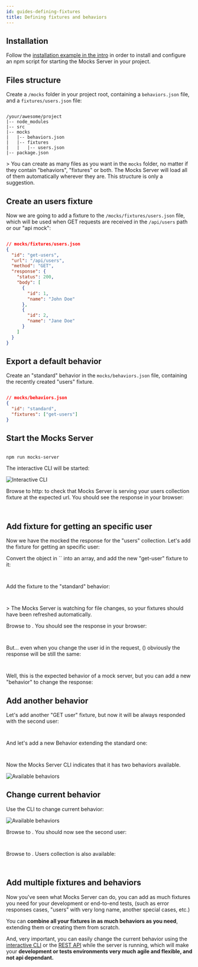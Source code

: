 ```yaml
---
id: guides-defining-fixtures
title: Defining fixtures and behaviors
---
```

## Installation

Follow the [installation example in the intro](get-started-intro.md#installation) in order to install and configure an npm script for starting the Mocks Server in your project.

## Files structure

Create a `/mocks` folder in your project root, containing a `behaviors.json` file, and a `fixtures/users.json` file:

```

/your/awesome/project
|-- node_modules
|-- src
|-- mocks
|   |-- behaviors.json
|   |-- fixtures
|   |   |-- users.json
|-- package.json

```

&gt; You can create as many files as you want in the `mocks` folder, no matter if they contain "behaviors", "fixtures" or both. The Mocks Server will load all of them automatically wherever they are. This structure is only a suggestion.

## Create an users fixture

Now we are going to add a fixture to the `/mocks/fixtures/users.json` file, which will be used when GET requests are received in the `/api/users` path or our "api mock":

```json

// mocks/fixtures/users.json
{
  "id": "get-users",
  "url": "/api/users",
  "method": "GET",
  "response": {
    "status": 200,
    "body": [
      {
        "id": 1,
        "name": "John Doe"
      },
      {
        "id": 2,
        "name": "Jane Doe"
      }
    ]
  }
}

```

## Export a default behavior

Create an "standard" behavior in the `mocks/behaviors.json` file, containing the recently created "users" fixture.

```json

// mocks/behaviors.json
{
  "id": "standard",
  "fixtures": ["get-users"]
}

```

## Start the Mocks Server

```bash

npm run mocks-server

```

The interactive CLI will be started:

![Interactive CLI](/img/tutorials-static-01.png)

Browse to http: to check that Mocks Server is serving your users collection fixture at the expected url. You should see the response in your browser:

```json



```

## Add fixture for getting an specific user

Now we have the mocked the response for the "users" collection. Let's add the fixture for getting an specific user:

Convert the object in `` into an array, and add the new "get-user" fixture to it:

```json



```

Add the fixture to the "standard" behavior:

```json



```

&gt; The Mocks Server is watching for file changes, so your fixtures should have been refreshed automatically.

Browse to . You should see the response in your browser:

```json



```

But... even when you change the user id in the request, () obviously the response will be still the same:

```json



```

Well, this is the expected behavior of a mock server, but you can add a new "behavior" to change the response:

## Add another behavior

Let's add another "GET user" fixture, but now it will be always responded with the second user:

```json



```

And let's add a new Behavior extending the standard one:

```json



```

Now the Mocks Server CLI indicates that it has two behaviors available.

![Available behaviors](/img/tutorials-static-02.png)

## Change current behavior

Use the CLI to change current behavior:

![Available behaviors](/img/tutorials-static-03.gif)

Browse to . You should now see the second user:

```json



```

Browse to . Users collection is also available:

```json



```

## Add multiple fixtures and behaviors

Now you've seen what Mocks Server can do, you can add as much fixtures you need for your development or end-to-end tests, (such as error responses cases, "users" with very long name, another special cases, etc.)

You can **combine all your fixtures in as much behaviors as you need**, extending them or creating them from scratch.

And, very important, you can easily change the current behavior using the [interactive CLI](plugins-inquirer-cli.md) or the [REST API](plugins-admin-api.md) while the server is running, which will make your **development or tests environments very much agile and flexible, and not api dependant.**
